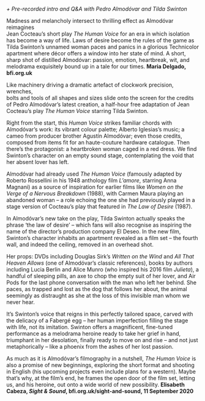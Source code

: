 _+ Pre-recorded intro and Q&A with Pedro Almodóvar and Tilda Swinton_

Madness and melancholy intersect to thrilling effect as Almodóvar reimagines  
Jean Cocteau’s short play _The Human Voice_ for an era in which isolation has become a way of life. Laws of desire become the rules of the game as Tilda Swinton’s unnamed woman paces and panics in a glorious Technicolor apartment where décor offers a window into her state of mind. A short, sharp shot of distilled Almodóvar: passion, emotion, heartbreak, wit, and melodrama exquisitely bound up in a tale for our times.
**Maria Delgado, bfi.org.uk**

Like machinery driving a dramatic artefact of clockwork precision, wrenches,  
bolts and tools of all shapes and sizes slide onto the screen for the credits of Pedro Almodóvar’s latest creation, a half-hour free adaptation of Jean Cocteau’s play _The Human Voice_ starring Tilda Swinton.

Right from the start, this _Human Voice_ strikes familiar chords with Almodóvar’s work: its vibrant colour palette; Alberto Iglesias’s music; a cameo from producer brother Agustín Almodóvar; even those credits, composed from items fit for an haute-couture hardware catalogue. Then there’s the protagonist: a heartbroken woman caged in a red dress. We find Swinton’s character on an empty sound stage, contemplating the void that her absent lover has left.

Almodóvar had already used _The Human Voice_ (famously adapted by Roberto Rossellini in his 1948 anthology film _L’amore_, starring Anna Magnani) as a source of inspiration for earlier films like _Women on the Verge of a Nervous Breakdown_ (1988), with Carmen Maura playing an abandoned woman – a role echoing the one she had previously played in a stage version of Cocteau’s play that featured in _The Law of Desire_ (1987).

In Almodóvar’s new take on the play, Tilda Swinton actually speaks the phrase ‘the law of desire’ – which fans will also recognise as inspiring the name of the director’s production company El Deseo. In the new film, Swinton’s character inhabits an apartment revealed as a film set – the fourth wall, and indeed the ceiling, removed in an overhead shot.

Her props: DVDs including Douglas Sirk’s _Written on the Wind_ and _All That Heaven Allows_ (one of Almodóvar’s classic references), books by authors including Lucia Berlin and Alice Munro (who inspired his 2016 film _Julieta_), a handful of sleeping pills, an axe to chop the empty suit of her lover, and Air Pods for the last phone conversation with the man who left her behind. She paces, as trapped and lost as the dog that follows her about, the animal seemingly as distraught as she at the loss of this invisible man whom we never hear.

It’s Swinton’s voice that reigns in this perfectly tailored space, carved with the delicacy of a Fabergé egg – her human imperfection filling the stage with life, not its imitation. Swinton offers a magnificent, fine-tuned performance as a melodrama heroine ready to take her grief in hand, triumphant in her desolation, finally ready to move on and rise – and not just metaphorically – like a phoenix from the ashes of her lost passion.

As much as it is Almodóvar’s filmography in a nutshell, _The Human Voice_ is also a promise of new beginnings, exploring the short format and shooting in English (his upcoming projects even include plans for a western). Maybe that’s why, at the film’s end, he frames the open door of the film set, letting us, and his heroine, out onto a wide world of new possibility.
**Elisabeth Cabeza, _Sight & Sound_, bfi.org.uk/sight-and-sound, 11 September 2020**
<!--stackedit_data:
eyJoaXN0b3J5IjpbLTYxMTI2MjQ5Nl19
-->